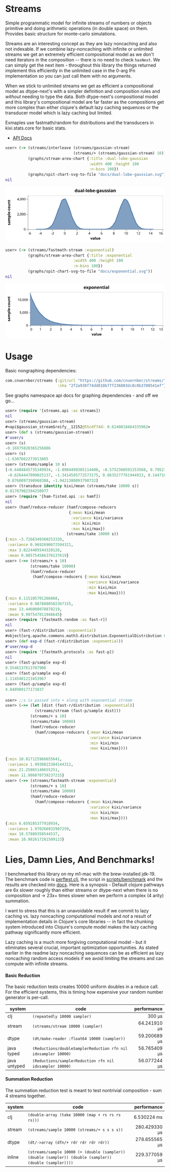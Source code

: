 # Streams


Simple programmatic model for infinite streams of numbers or objects primitive
and doing arithmetic operations (in double space) on them.  Provides basic structure for
monte-carlo simulations.

Streams are an interesting concept as they are lazy noncaching and also not indexable.  If we
combine lazy-noncaching with infinite or unlimited streams we get an extremely efficient
compositional model as we don't need iterators in the composition -- there is no need to
check `hasNext`.  We can simply get the next item - throughout this library the things returned
implement this efficiently in the unlimited case in the 0-arg IFn implementation so you can
just call them with no arguments.

When we stick to unlimited streams we get as efficient a compositional model as dtype-next's with
a simpler definition and composition rules and *without* needing to type the data.  Both
dtype-next's compositional model and this library's compositional model are far faster
as the compositions get more complex than either clojure's default lazy caching sequences or
the transducer model which is lazy caching but limited.

Exmaples use fastmath/random for distributions and the transducers in kixi.stats.core for
basic stats.


* [API Docs](https://cnuernber.github.io/streams/)


```clojure
user> (-> (streams/interleave (streams/gaussian-stream)
                              (streams/+ (streams/gaussian-stream) 10))
          (graphs/stream-area-chart {:title :dual-lobe-gaussian
                                     :width 400 :height 100
                                     :n-bins 100})
          (graphs/spit-chart-svg-to-file "docs/dual-lobe-gaussian.svg"))
nil
```

![gaussian](docs/dual-lobe-gaussian.svg)

```clojure
user> (-> (streams/fastmath-stream :exponential)
          (graphs/stream-area-chart {:title :exponential
                              :width 400 :height 100
                              :n-bins 100})
          (graphs/spit-chart-svg-to-file "docs/exponential.svg"))
nil
```

![exponential](docs/exponential.svg)

# Usage

Basic nongraphing dependencies:

```clojure
com.cnuernber/streams {:git/url "https://github.com/cnuernber/streams/"
                       :sha "2f2a938f74dd810b77f236803dc8c0b3708541ef"}
```

See graphs namespace api docs for graphing dependencies - and off we go...


```clojure
user> (require '[streams.api :as streams])
nil
user> (streams/gaussian-stream)
#<api$gaussian_stream$reify__12152@55cdf74d: 0.6240818464335962>
user> (def s (streams/gaussian-stream))
#'user/s
user> (s)
-0.16975820365256886
user> (s)
-1.6307662273913865
user> (streams/sample 10 s)
[-0.6404845735349934, -1.0984499305114408, -0.5752360591253568, 0.7952341368967761,
 -0.6264447099025137, -1.3414595772573175, 0.8635277761944913, 0.14471045180223024,
 0.8760897398968388, -1.9421380093798732]
user> (transduce identity kixi/mean (streams/take 10000 s))
0.01787902394250977
user> (require '[ham-fisted.api :as hamf])
nil
user> (hamf/reduce-reducer (hamf/compose-reducers
                            {:mean kixi/mean
                             :variance kixi/variance
                             :min kixi/min
                             :max kixi/max})
                           (streams/take 10000 s))
{:min -3.7266349360253326,
 :variance 0.9692690872594321,
 :max 3.8224405544320126,
 :mean 0.005754586370137619}
user> (->> (streams/+ s 10)
           (streams/take 10000)
           (hamf/reduce-reducer
            (hamf/compose-reducers {:mean kixi/mean
                                    :variance kixi/variance
                                    :min kixi/min
                                    :max kixi/max})))
{:min 6.115105701266868,
 :variance 0.9878880582367155,
 :max 13.446008078878219,
 :mean 9.997547011946645}
user> (require '[fastmath.random :as fast-r])
nil
user> (fast-r/distribution :exponential)
#object[org.apache.commons.math3.distribution.ExponentialDistribution 0x3dd142f6 "org.apache.commons.math3.distribution.ExponentialDistribution@3dd142f6"]
user> (def exp-d (fast-r/distribution :exponential))
#'user/exp-d
user> (require '[fastmath.protocols :as fast-p])
nil
user> (fast-p/sample exp-d)
0.5546137613787906
user> (fast-p/sample exp-d)
1.1145401213453967
user> (fast-p/sample exp-d)
4.848989177173837

user> ;;s is passed into + along with exponential stream
user> (->> (let [dist (fast-r/distribution :exponential)]
             (streams/stream (fast-p/sample dist)))
           (streams/+ s 10)
           (streams/take 10000)
           (hamf/reduce-reducer
             (hamf/compose-reducers {:mean kixi/mean
                                     :variance kixi/variance
                                     :min kixi/min
                                     :max kixi/max})))

{:min 10.017125966655641,
 :variance 1.9930823384144312,
 :max 21.25865140655251,
 :mean 11.986870739237215}
user> (->> (streams/fastmath-stream :exponential)
           (streams/+ s 10)
           (streams/take 10000)
           (hamf/reduce-reducer
             (hamf/compose-reducers {:mean kixi/mean
                                     :variance kixi/variance
                                     :min kixi/min
                                     :max kixi/max})))
{:min 6.659285377918934,
 :variance 1.970266932907259,
 :max 18.57889358544537,
 :mean 10.982617281509123}
```

# Lies, Damn Lies, And Benchmarks!

I benchmarked this library on my m1-mac with the brew-installed jdk-19.  The
benchmark code is [perftest.clj](dev/src/perftest.clj), the script
in [scripts/benchmark](scripts/benchmark) and the results are
checked into [docs](docs/m1-mac-benchmark.data).  Here is a synopsis -
Default clojure pathways are 6x slower roughly than either streams or dtype-next
when there is no composition and -> 23x+ times slower when we perform a complex
(4 arity) summation.

I want to stress that this is an unavoidable result if we commit to lazy caching vs.
lazy noncaching computational models and *not* a result of implementation details in
Clojure's core libraries -- in fact the chunking system introduced into Clojure's compute
model makes the lazy caching pathway significantly more efficient.

Lazy caching is a much more forgiving computational model - but it eliminates several crucial,
important optimization opportunities.  As stated earlier in the readme lazy noncaching sequences
can be as efficient as lazy noncaching random access models if we avoid limiting the streams
and can compute with infinite streams.

#### Basic Reduction

The basic reduction tests creates 10000 uniform doubles in a reduce call.  For the efficient systems,
this is timing how expensive your random number generator is per-call.


| system       |   code                                                         | performance  |
| ---          |  ---                                                           | ---:         |
| clj          | `(repeatedly 10000 sampler)`                                   | 300 µs       |
| stream       | `(streams/stream 10000 (sampler)`                              | 64.241910 µs |
| dtype        | `(dt/make-reader :float64 10000 (sampler))`                    | 59.200689 µs |
| java typed   | `(Reductions/doubleSamplerReduction rfn nil idxsampler 10000)` | 56.765409 µs |
| java untyped |  `(Reductions/samplerReduction rfn nil idxsampler 10000)`      | 56.077244 µs |



#### Summation Reduction

The summation reduction test is meant to test nontrivial composition - sum 4 streams together.



| system | code                                                                                                     | performance   |
| ------ | ---                                                                                                      | -----------:  |
| clj    | `(double-array (take 10000 (map + rs rs rs rs)))`                                                        | 6.530224 ms   |
| stream | `(streams/sample 10000 (streams/+ s s s s))`                                                             | 280.429330 µs |
| dtype  | `(dt/->array (dfn/+ rdr rdr rdr rdr))`                                                                   | 278.655565 µs |
| inline | `(streams/sample 10000 (+ (double (sampler)) (double (sampler)) (double (sampler)) (double (sampler))))` | 229.377059 µs |

